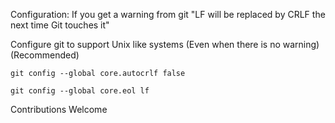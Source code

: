 Configuration:
If you get a warning from git
"LF will be replaced by CRLF the next time Git touches it"

Configure git to support Unix like systems (Even when there is no warning) (Recommended)

`git config --global core.autocrlf false`

`git config --global core.eol lf`

Contributions Welcome
